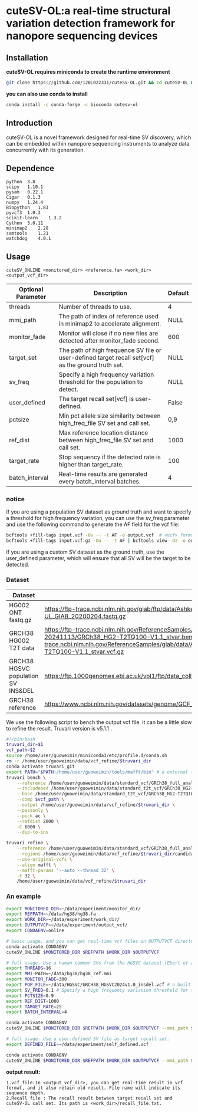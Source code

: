 # cuteSV-OL:a real-time structural variation detection framework for nanopore sequencing devices

## Installation

**cuteSV-OL requires miniconda to create the runtime environment**

```bash
git clone https://github.com/120L022331/cuteSV-OL.git && cd cuteSV-OL && conda env create -f environment.yml -n <your_env_name> && python setup.py build_ext --inplace && python setup.py install
```

**you can also use conda to install**

```bash
conda install -c conda-forge -c bioconda cutesv-ol
```

## Introduction

cuteSV-OL is a novel framework designed for real-time SV discovery, which can be embedded within nanopore sequencing instruments to analyze data concurrently with its generation.

## Dependence

```
python  3.8
scipy   1.10.1
pysam   0.22.1
Cigar   0.1.3
numpy   1.24.4
Biopython   1.83
pyvcf3  1.0.3
scikit-learn    1.3.2
Cython  3.0.11
minimap2    2.28
samtools    1.21
watchdog	4.0.1
```

## Usage

```
cuteSV_ONLINE <monitored_dir> <reference.fa> <work_dir> <output_vcf_dir> 
```

| Optional Parameter | Description                                                  | Default |
| ------------------ | ------------------------------------------------------------ | ------- |
| threads            | Number of threads to use.                                    | 4       |
| mmi_path           | The path of index of reference used in minimap2 to accelerate alignment. | NULL    |
| monitor_fade       | Monitor will close if no new files are detected after monitor_fade second. | 600     |
| target_set         | The path of high frequence SV file or user-defined target recall set[vcf] as the ground truth set. | NULL    |
| sv_freq            | Specify a high frequency variation threshold for the population to detect. | NULL    |
| user_defined       | The target recall set[vcf] is user-defined.                  | False   |
| pctsize            | Min pct allele size similarity between high_freq_file SV set and call set. | 0,9     |
| ref_dist           | Max reference location distance between high_freq_file SV set and call set. | 1000    |
| target_rate        | Stop sequency if the detected rate is higher than target_rate. | 100     |
| batch_interval     | Real-time results are generated every batch_interval batches. | 4       |

### **notice**

If you are using a population SV dataset as ground truth and want to specify a threshold for high frequency variation, you can use the sv_freq parameter and use the following command to generate the AF field for the vcf file:

```bash
bcftools +fill-tags input.vcf -Ov -- -t AF -o output.vcf  # <vcf> format
bcftools +fill-tags input.vcf.gz -Ou -- -t AF | bcftools view -Oz -o output.vcf.gz  # <vcf.gz> format
```

If you are using a custom SV dataset as the ground truth, use the user_defined parameter, which will ensure that all SV will be the target to be detected.

### Dataset

| **Dataset**                         | **Link**                                                     |
| ----------------------------------- | ------------------------------------------------------------ |
| HG002 ONT fastq.gz                  | https://ftp-trace.ncbi.nlm.nih.gov/giab/ftp/data/AshkenazimTrio/HG002_NA24385_son/Ultralong_OxfordNanopore/guppy-V3.4.5/HG002_ONT-UL_GIAB_20200204.fastq.gz |
| GRCH38  HG002 T2T data              | https://ftp-trace.ncbi.nlm.nih.gov/ReferenceSamples/giab/data/AshkenazimTrio/analysis/NIST_HG002_DraftBenchmark_defrabbV0.019-20241113/GRCh38_HG2-T2TQ100-V1.1_stvar.benchmark.bed  https://ftp-trace.ncbi.nlm.nih.gov/ReferenceSamples/giab/data/AshkenazimTrio/analysis/NIST_HG002_DraftBenchmark_defrabbV0.019-20241113/GRCh38_HG2-T2TQ100-V1.1_stvar.vcf.gz |
| GRCH38  HGSVC population SV INS&DEL | https://ftp.1000genomes.ebi.ac.uk/vol1/ftp/data_collections/HGSVC3/release/Variant_Calls/1.0/GRCh38/variants_GRCh38_sv_insdel_sym_HGSVC2024v1.0.vcf.gz |
| GRCH38 reference                    | https://www.ncbi.nlm.nih.gov/datasets/genome/GCF_000001405.26 |

We use the following script to bench the output vcf file. it can be a little slow to refine the result. Truvari version is v5.1.1 .

```bash
#!/bin/bash
truvari_dir=$1
vcf_path=$2
source /home/user/guoweimin/miniconda3/etc/profile.d/conda.sh
rm -r /home/user/guoweimin/data/vcf_refine/$truvari_dir
conda activate truvari_git
export PATH="$PATH:/home/user/guoweimin/tools/mafft/bin" # a external tool mafft should be install.
truvari bench \
    --reference /home/user/guoweimin/data/standard_vcf/GRCh38_full_analysis_set_plus_decoy_hla.fa \
    --includebed /home/user/guoweimin/data/standard_t2t_vcf/GRCh38_HG2-T2TQ100-V1.1_stvar.benchmark.bed \
    --base /home/user/guoweimin/data/standard_t2t_vcf/GRCh38_HG2-T2TQ100-V1.1_stvar.vcf.gz \
    --comp $vcf_path \
    --output /home/user/guoweimin/data/vcf_refine/$truvari_dir \
    --passonly \
    --pick ac \
    --refdist 2000 \
    -C 6000 \
    --dup-to-ins

truvari refine \
    --reference /home/user/guoweimin/data/standard_vcf/GRCh38_full_analysis_set_plus_decoy_hla.fa \
    --regions /home/user/guoweimin/data/vcf_refine/$truvari_dir/candidate.refine.bed \
    --use-original-vcfs \
    --align mafft \
    --mafft-params '--auto --thread 32' \
    -t 32 \
    /home/user/guoweimin/data/vcf_refine/$truvari_dir
```

### **An example**

```bash
export MONITORED_DIR=~/data/experiment/monitor_dir/
export REFPATH=~/data/hg38/hg38.fa
export WORK_DIR=~/data/experiment/work_dir/
export OUTPUTVCF=~/data/experiment/output_vcf/
export CONDAENV=online

# basic usage, and you can get real-time vcf files in OUTPUTVCF directory.
conda activate CONDAENV
cuteSV_ONLINE $MONITORED_DIR $REFPATH $WORK_DIR $OUTPUTVCF

# full usage. Use a human common SVs from the HGSVC dataset (Ebert et al. 2021) as the ground truth.
export THREADS=16
export MMI-PATH=~/data/hg38/hg38_ref.mmi 
export MONITOR_FADE=300 
export POP_FILE=~/data/HGSVC/GRCH38_HGSVC2024v1.0_insdel.vcf # a built-in population SV file in src/data, you can also defined target recall set in vcf format.
export SV_FREQ=0.1 # Specify a high frequency variation threshold for the population to detect. Don't use it if use a self-defined target set as the ground truth.
export PCTSIZE=0.9
export REF_DIST=1000
export TARGET_RATE=25
export BATCH_INTERVAL=4

conda activate CONDAENV
cuteSV_ONLINE $MONITORED_DIR $REFPATH $WORK_DIR $OUTPUTVCF --mmi_path $MMI-PATH --threads $THREADS --monitor_fade $MONITOR_FADE --target_set $POP_FILE --sv_freq $SV_FREQ --pctsize $PCTSIZE --ref_dist $REF_DIST --target_rate $TARGET_RATE --batch_interval $BATCH_INTERVAL

# full usage. Use a user-defined SV file as target recall set.
export DEFINED_FILE=~/data/experiment/self_defined.vcf

conda activate CONDAENV
cuteSV_ONLINE $MONITORED_DIR $REFPATH $WORK_DIR $OUTPUTVCF --mmi_path $MMI-PATH --threads $THREADS --monitor_fade $MONITOR_FADE --target_set $DEFINED_FILE --user_defined --pctsize $PCTSIZE --ref_dist $REF_DIST --target_rate $TARGET_RATE --batch_interval $BATCH_INTERVAL
```

**output result:**

```
1.vcf_file:In <output_vcf_dir>, you can get real-time result in vcf format, and it also retain old result. File name will indicate its sequence depth.
2.Recall file : The recall result between target recall set and cuteSV-OL call set. Its path is <work_dir>/recall_file.txt.
```